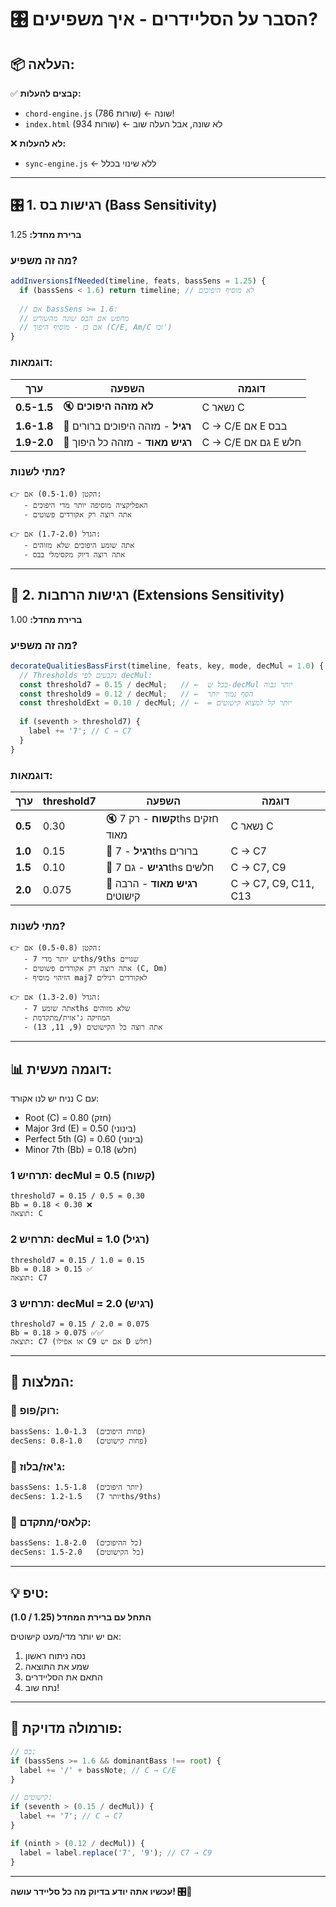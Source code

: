 # 🎛️ הסבר על הסליידרים - איך משפיעים?

## 📦 העלאה:

✅ **קבצים להעלות:**
- `chord-engine.js` (786 שורות) ← שונה! 
- `index.html` (934 שורות) ← לא שונה, אבל העלה שוב

❌ **לא להעלות:**
- `sync-engine.js` ← ללא שינוי בכלל

---

## 🎛️ 1. רגישות בס (Bass Sensitivity)

**ברירת מחדל:** 1.25

### מה זה משפיע?

```javascript
addInversionsIfNeeded(timeline, feats, bassSens = 1.25) {
  if (bassSens < 1.6) return timeline; // לא מוסיף היפוכים
  
  // אם bassSens >= 1.6:
  // מחפש אם הבס שונה מהשורש
  // אם כן - מוסיף היפוך (C/E, Am/C וכו')
}
```

### דוגמאות:

| ערך | השפעה | דוגמה |
|-----|-------|-------|
| **0.5-1.5** | 🔇 **לא מזהה היפוכים** | C נשאר C |
| **1.6-1.8** | 🎵 **רגיל** - מזהה היפוכים ברורים | C → C/E אם E בבס |
| **1.9-2.0** | 🎸 **רגיש מאוד** - מזהה כל היפוך | C → C/E גם אם E חלש |

### מתי לשנות?

```
👉 הקטן (0.5-1.0) אם:
   - האפליקציה מוסיפה יותר מדי היפוכים
   - אתה רוצה רק אקורדים פשוטים
   
👉 הגדל (1.7-2.0) אם:
   - אתה שומע היפוכים שלא מזוהים
   - אתה רוצה דיוק מקסימלי בבס
```

---

## 🎼 2. רגישות הרחבות (Extensions Sensitivity)

**ברירת מחדל:** 1.00

### מה זה משפיע?

```javascript
decorateQualitiesBassFirst(timeline, feats, key, mode, decMul = 1.0) {
  // Thresholds נקבעים לפי decMul:
  const threshold7 = 0.15 / decMul;   // ←  ככל ש-decMul יותר גבוה
  const threshold9 = 0.12 / decMul;   // ←  הסף נמוך יותר
  const thresholdExt = 0.10 / decMul; // ←  = יותר קל למצוא קישוטים
  
  if (seventh > threshold7) {
    label += '7'; // C → C7
  }
}
```

### דוגמאות:

| ערך | threshold7 | השפעה | דוגמה |
|-----|-----------|-------|-------|
| **0.5** | 0.30 | 🔇 **קשוח** - רק 7ths חזקים מאוד | C נשאר C |
| **1.0** | 0.15 | 🎵 **רגיל** - 7ths ברורים | C → C7 |
| **1.5** | 0.10 | 🎸 **רגיש** - גם 7ths חלשים | C → C7, C9 |
| **2.0** | 0.075 | 🎹 **רגיש מאוד** - הרבה קישוטים | C → C7, C9, C11, C13 |

### מתי לשנות?

```
👉 הקטן (0.5-0.8) אם:
   - יש יותר מדי 7ths/9ths שגויים
   - אתה רוצה רק אקורדים פשוטים (C, Dm)
   - הזיהוי מוסיף maj7 לאקורדים רגילים
   
👉 הגדל (1.3-2.0) אם:
   - אתה שומע 7ths שלא מזוהים
   - המוזיקה ג'אזית/מתקדמת
   - אתה רוצה כל הקישוטים (9, 11, 13)
```

---

## 📊 דוגמה מעשית:

נניח יש לנו אקורד C עם:
- Root (C) = 0.80 (חזק)
- Major 3rd (E) = 0.50 (בינוני)
- Perfect 5th (G) = 0.60 (בינוני)
- Minor 7th (Bb) = 0.18 (חלש)

### תרחיש 1: decMul = 0.5 (קשוח)
```
threshold7 = 0.15 / 0.5 = 0.30
Bb = 0.18 < 0.30 ❌
תוצאה: C
```

### תרחיש 2: decMul = 1.0 (רגיל)
```
threshold7 = 0.15 / 1.0 = 0.15
Bb = 0.18 > 0.15 ✅
תוצאה: C7
```

### תרחיש 3: decMul = 2.0 (רגיש)
```
threshold7 = 0.15 / 2.0 = 0.075
Bb = 0.18 > 0.075 ✅✅
תוצאה: C7 (או אפילו C9 אם יש D חלש)
```

---

## 🎯 המלצות:

### 🎸 רוק/פופ:
```
bassSens: 1.0-1.3  (פחות היפוכים)
decSens: 0.8-1.0   (פחות קישוטים)
```

### 🎵 ג'אז/בלוז:
```
bassSens: 1.5-1.8  (יותר היפוכים)
decSens: 1.2-1.5   (יותר 7ths/9ths)
```

### 🎹 קלאסי/מתקדם:
```
bassSens: 1.8-2.0  (כל ההיפוכים)
decSens: 1.5-2.0   (כל הקישוטים)
```

---

## 💡 טיפ:

**התחל עם ברירת המחדל (1.25 / 1.0)**

אם יש יותר מדי/מעט קישוטים:
1. נסה ניתוח ראשון
2. שמע את התוצאה
3. התאם את הסליידרים
4. נתח שוב!

---

## 🔬 פורמולה מדויקת:

```javascript
// בס:
if (bassSens >= 1.6 && dominantBass !== root) {
  label += '/' + bassNote; // C → C/E
}

// קישוטים:
if (seventh > (0.15 / decMul)) {
  label += '7'; // C → C7
}

if (ninth > (0.12 / decMul)) {
  label = label.replace('7', '9'); // C7 → C9
}
```

---

**עכשיו אתה יודע בדיוק מה כל סליידר עושה! 🎛️🎸**
